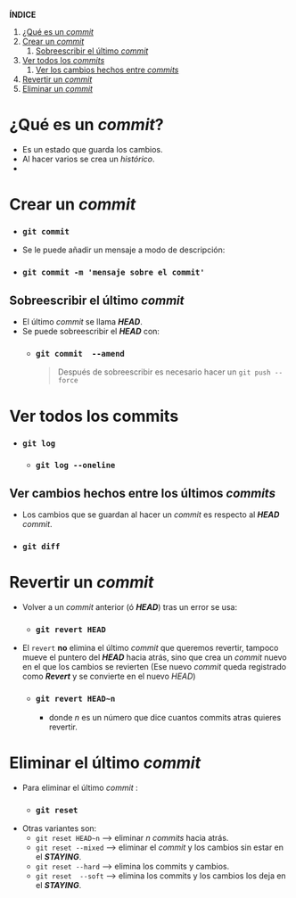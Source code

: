 **ÍNDICE**

1. [¿Qué es un _commit_](#commit)
2. [Crear un _commit_](#crear)
   1. [Sobreescribir el último _commit_](#amend)
3. [Ver todos los _commits_](#log)
   1. [Ver los cambios hechos entre _commits_](#diff)
4. [Revertir un _commit_](#revert)
5. [Eliminar un _commit_](#reset)

# ¿Qué es un _commit_?<a name='commit'></a>

- Es un estado que guarda los cambios.
- Al hacer varios se crea un _histórico_.
-

# Crear un _commit_<a name='crear'></a>

- ### `git commit`
- Se le puede añadir un mensaje a modo de descripción:
- ### `git commit -m 'mensaje sobre el commit'`

## Sobreescribir el último _commit_<a name='amend'></a>

- El último _commit_ se llama **_HEAD_**.
- Se puede sobreescribir el **_HEAD_** con:
  - ### `git commit  --amend`
    > Después de sobreescribir es necesario hacer un `git push --force`

# Ver todos los commits<a name='log'></a>

- ### `git log`
  - ### `git log --oneline`

## Ver cambios hechos entre los últimos _commits_<a name='diff'></a>

- Los cambios que se guardan al hacer un _commit_ es respecto al **_HEAD_** _commit_.
- ### `git diff`

# Revertir un _commit_<a name='revert'></a>

- Volver a un _commit_ anterior (ó **_HEAD_**) tras un error se usa:
  - ### `git revert HEAD`
- El `revert` **no** elimina el último _commit_ que queremos revertir, tampoco mueve el puntero del **_HEAD_** hacia atrás, sino que crea un _commit_ nuevo en el que los cambios se revierten (Ese nuevo _commit_ queda registrado como **_Revert_** y se convierte en el nuevo _HEAD_)
  - ### `git revert HEAD~n`
    - donde _n_ es un número que dice cuantos commits atras quieres revertir.

# Eliminar el último _commit_<a name='reset'></a>

- Para eliminar el último _commit_ :
  - ### `git reset`
- Otras variantes son:
  - `git reset HEAD~n` --> eliminar _n_ _commits_ hacia atrás.
  - `git reset --mixed` --> eliminar el _commit_ y los cambios sin estar en el **_STAYING_**.
  - `git reset --hard` --> elimina los commits y cambios.
  - `git reset  --soft` --> elimina los commits y los cambios los deja en el **_STAYING_**.
